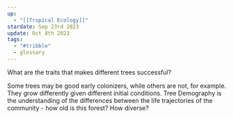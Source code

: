 ```yaml
---
up:
  - "[[Tropical Ecology]]"
stardate: Sep 23rd 2023
update: Oct 8th 2023
tags:
  - "#tribble"
  - glossary
---
```



What are the traits that makes different trees successful?

Some trees may be good early colonizers, while others are not, for example. They grow differently given different initial conditions. Tree Demography is the understanding of the differences between the life trajectories of the community - how old is this forest? How diverse?